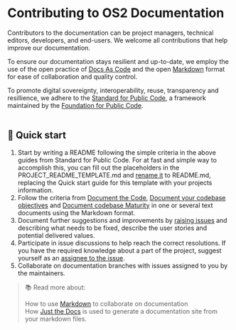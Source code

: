 # Contributing to OS2 Documentation

Contributors to the documentation can be project managers, technical editors, developers, and end-users.  We welcome all contributions that help improve our documentation.

To ensure our documentation stays resilient and up-to-date, we employ the use of the open practice of [Docs As Code](https://openpracticelibrary.com/practice/docs-as-code/) and the open [Markdown](https://en.wikipedia.org/wiki/Markdown) format for ease of collaboration and quality control.

To promote digital sovereignty, interoperability, reuse, transparency and resillience, we adhere to the [Standard for Public Code](https://standard.publiccode.net/), a framework maintained by the [Foundation for Public Code](https://publiccode.net/who-we-are/). 
<br>
<br>

## 🚀 Quick start

1. Start by writing a README following the simple criteria in the above guides from Standard for Public Code. For at fast and simple way to accomplish this, you can fill out the placeholders in the PROJECT_README_TEMPLATE.md and [rename it](https://docs.github.com/en/repositories/working-with-files/managing-files/renaming-a-file) to README.md, replacing the Quick start guide for this template with your projects information.
2. Follow the criteria from [Document the Code](https://standard.publiccode.net/criteria/document-the-code.html), [Document your codebase objectives](https://standard.publiccode.net/criteria/document-codebase-objectives.html) and [Document codebase Maturity]()
in one or several text documents using the Markdown format.
3. Document further suggestions and improvements by [raising issues](https://docs.github.com/en/issues/tracking-your-work-with-issues/about-issues) and describing what needs to be fixed, describe the user stories and potential delivered values.
4. Participate in issue discussions to help reach the correct resolutions. If you have the required knowledge about a part of the project, suggest yourself as an [assignee to the issue](https://docs.github.com/en/issues/tracking-your-work-with-issues/assigning-issues-and-pull-requests-to-other-github-users#about-issue-and-pull-request-assignees).
5. Collaborate on documentation branches with issues assigned to you by the maintainers.

> 📚 Read more about:
> 
> How to use [Markdown](https://www.writethedocs.org/guide/writing/markdown/) to collaborate on documentation  
> How [Just the Docs](https://just-the-docs.github.io/just-the-docs/) is used to generate a documentation site from your markdown files.

